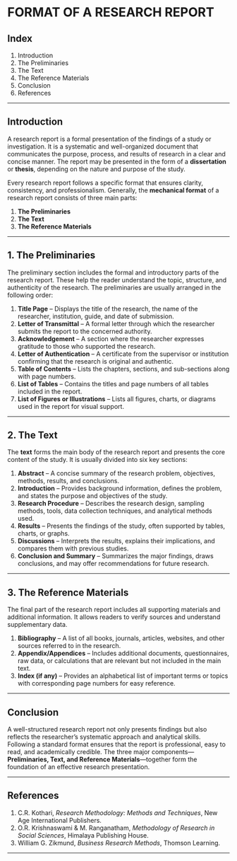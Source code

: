 # **FORMAT OF A RESEARCH REPORT**

## **Index**

1. Introduction
2. The Preliminaries
3. The Text
4. The Reference Materials
5. Conclusion
6. References

---

## **Introduction**

A research report is a formal presentation of the findings of a study or investigation. It is a systematic and well-organized document that communicates the purpose, process, and results of research in a clear and concise manner. The report may be presented in the form of a **dissertation** or **thesis**, depending on the nature and purpose of the study.

Every research report follows a specific format that ensures clarity, consistency, and professionalism. Generally, the **mechanical format** of a research report consists of three main parts:

1. **The Preliminaries**
2. **The Text**
3. **The Reference Materials**

---

## **1. The Preliminaries**

The preliminary section includes the formal and introductory parts of the research report. These help the reader understand the topic, structure, and authenticity of the research. The preliminaries are usually arranged in the following order:

1. **Title Page** – Displays the title of the research, the name of the researcher, institution, guide, and date of submission.
2. **Letter of Transmittal** – A formal letter through which the researcher submits the report to the concerned authority.
3. **Acknowledgement** – A section where the researcher expresses gratitude to those who supported the research.
4. **Letter of Authentication** – A certificate from the supervisor or institution confirming that the research is original and authentic.
5. **Table of Contents** – Lists the chapters, sections, and sub-sections along with page numbers.
6. **List of Tables** – Contains the titles and page numbers of all tables included in the report.
7. **List of Figures or Illustrations** – Lists all figures, charts, or diagrams used in the report for visual support.

---

## **2. The Text**

The **text** forms the main body of the research report and presents the core content of the study. It is usually divided into six key sections:

1. **Abstract** – A concise summary of the research problem, objectives, methods, results, and conclusions.
2. **Introduction** – Provides background information, defines the problem, and states the purpose and objectives of the study.
3. **Research Procedure** – Describes the research design, sampling methods, tools, data collection techniques, and analytical methods used.
4. **Results** – Presents the findings of the study, often supported by tables, charts, or graphs.
5. **Discussions** – Interprets the results, explains their implications, and compares them with previous studies.
6. **Conclusion and Summary** – Summarizes the major findings, draws conclusions, and may offer recommendations for future research.

---

## **3. The Reference Materials**

The final part of the research report includes all supporting materials and additional information. It allows readers to verify sources and understand supplementary data.

1. **Bibliography** – A list of all books, journals, articles, websites, and other sources referred to in the research.
2. **Appendix/Appendices** – Includes additional documents, questionnaires, raw data, or calculations that are relevant but not included in the main text.
3. **Index (if any)** – Provides an alphabetical list of important terms or topics with corresponding page numbers for easy reference.

---

## **Conclusion**

A well-structured research report not only presents findings but also reflects the researcher’s systematic approach and analytical skills. Following a standard format ensures that the report is professional, easy to read, and academically credible. The three major components—**Preliminaries, Text, and Reference Materials**—together form the foundation of an effective research presentation.

---

## **References**

1. C.R. Kothari, *Research Methodology: Methods and Techniques*, New Age International Publishers.
2. O.R. Krishnaswami & M. Ranganatham, *Methodology of Research in Social Sciences*, Himalaya Publishing House.
3. William G. Zikmund, *Business Research Methods*, Thomson Learning.

---
